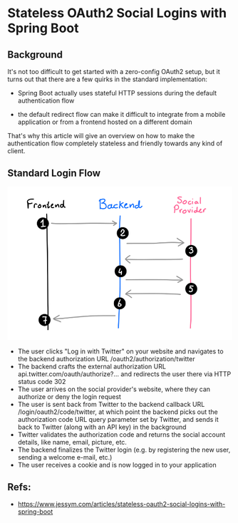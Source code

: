 
# Stateless OAuth2 Social Logins with Spring Boot


## Background

It's not too difficult to get started with a zero-config OAuth2 setup, but it turns out that there are a few quirks in the standard implementation:

- Spring Boot actually uses stateful HTTP sessions during the default authentication flow

- the default redirect flow can make it difficult to integrate from a mobile application or from a frontend hosted on a different domain


That's why this article will give an overview on how to make the authentication flow completely stateless and friendly towards any kind of client.

## Standard Login Flow

![Standard Login Flow](oauth2-standard-flow.svg)

- The user clicks "Log in with Twitter" on your website and navigates to the backend authorization URL /oauth2/authorization/twitter
- The backend crafts the external authorization URL api.twitter.com/oauth/authorize?... and redirects the user there via HTTP status code 302
- The user arrives on the social provider's website, where they can authorize or deny the login request
- The user is sent back from Twitter to the backend callback URL /login/oauth2/code/twitter, at which point the backend picks out the authorization code URL query parameter set by Twitter, and sends it back to Twitter (along with an API key) in the background
- Twitter validates the authorization code and returns the social account details, like name, email, picture, etc.
- The backend finalizes the Twitter login (e.g. by registering the new user, sending a welcome e-mail, etc.)
- The user receives a cookie and is now logged in to your application

## Refs:

- https://www.jessym.com/articles/stateless-oauth2-social-logins-with-spring-boot



